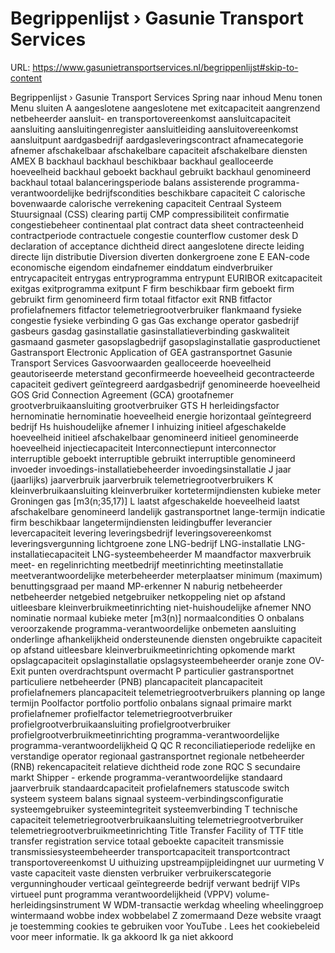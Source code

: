# Begrippenlijst › Gasunie Transport Services

URL: https://www.gasunietransportservices.nl/begrippenlijst#skip-to-content

Begrippenlijst › Gasunie Transport Services
Spring naar inhoud
Menu tonen
Menu sluiten
A
aangeslotene
aangeslotene met exitcapaciteit
aangrenzend netbeheerder
aansluit- en transportovereenkomst
aansluitcapaciteit
aansluiting
aansluitingenregister
aansluitleiding
aansluitovereenkomst
aansluitpunt
aardgasbedrijf
aardgasleveringscontract
afnamecategorie
afnemer
afschakelbaar
afschakelbare capaciteit
afschakelbare diensten
AMEX
B
backhaul
backhaul beschikbaar
backhaul gealloceerde hoeveelheid
backhaul geboekt
backhaul gebruikt
backhaul genomineerd
backhaul totaal
balanceringsperiode
balans assisterende programma-verantwoordelijke
bedrijfscondities
beschikbare capaciteit
C
calorische bovenwaarde
calorische verrekening
capaciteit
Centraal Systeem Stuursignaal (CSS)
clearing partij
CMP
compressibiliteit
confirmatie
congestiebeheer
continentaal plat
contract data sheet
contracteenheid
contractperiode
contractuele congestie
counterflow
customer desk
D
declaration of acceptance
dichtheid
direct aangeslotene
directe leiding
directe lijn
distributie
Diversion
diverten
donkergroene zone
E
EAN-code
economische eigendom
eindafnemer
einddatum
eindverbruiker
entrycapaciteit
entrygas
entryprogramma
entrypunt
EURIBOR
exitcapaciteit
exitgas
exitprogramma
exitpunt
F
firm beschikbaar
firm geboekt
firm gebruikt
firm genomineerd
firm totaal
fitfactor exit RNB
fitfactor profielafnemers
fitfactor telemetriegrootverbruiker
flankmaand
fysieke congestie
fysieke verbinding
G
gas
Gas exchange operator
gasbedrijf
gasbeurs
gasdag
gasinstallatie
gasinstallatieverbinding
gaskwaliteit
gasmaand
gasmeter
gasopslagbedrijf
gasopslaginstallatie
gasproductienet
Gastransport Electronic Application of GEA
gastransportnet
Gasunie Transport Services
Gasvoorwaarden
gealloceerde hoeveelheid
geautoriseerde meterstand
geconfirmeerde hoeveelheid
gecontracteerde capaciteit
gedivert
geïntegreerd aardgasbedrijf
genomineerde hoeveelheid
GOS
Grid Connection Agreement (GCA)
grootafnemer
grootverbruikaansluiting
grootverbruiker
GTS
H
herleidingsfactor
hernominatie
hernominatie
hoeveelheid energie
horizontaal geïntegreerd bedrijf
Hs
huishoudelijke afnemer
I
inhuizing
initieel afgeschakelde hoeveelheid
initieel afschakelbaar genomineerd
initieel genomineerde hoeveelheid
injectiecapaciteit
Interconnectiepunt
interconnector
interruptible geboekt
interruptible gebruikt
interruptible genomineerd
invoeder
invoedings-installatiebeheerder
invoedingsinstallatie
J
jaar (jaarlijks)
jaarverbruik
jaarverbruik telemetriegrootverbruikers
K
kleinverbruikaansluiting
kleinverbruiker
kortetermijndiensten
kubieke meter Groningen gas [m3(n;35,17)]
L
laatst afgeschakelde hoeveelheid
laatst afschakelbare genomineerd
landelijk gastransportnet
lange-termijn indicatie firm beschikbaar
langetermijndiensten
leidingbuffer
leverancier
levercapaciteit
levering
leveringsbedrijf
leveringsovereenkomst
leveringsvergunning
lichtgroene zone
LNG-bedrijf
LNG-installatie
LNG-installatiecapaciteit
LNG-systeembeheerder
M
maandfactor
maxverbruik
meet- en regelinrichting
meetbedrijf
meetinrichting
meetinstallatie
meetverantwoordelijke
meterbeheerder
meterplaatser
minimum (maximum) benuttingsgraad per maand
MP-erkenner
N
naburig netbeheerder
netbeheerder
netgebied
netgebruiker
netkoppeling
niet op afstand uitleesbare kleinverbruikmeetinrichting
niet-huishoudelijke afnemer
NNO
nominatie
normaal kubieke meter [m3(n)]
normaalcondities
O
onbalans veroorzakende programma-verantwoordelijke
onbemeten aansluiting
onderlinge afhankelijkheid
ondersteunende diensten
ongebruikte capaciteit
op afstand uitleesbare kleinverbruikmeetinrichting
opkomende markt
opslagcapaciteit
opslaginstallatie
opslagsysteembeheerder
oranje zone
OV-Exit punten
overdrachtspunt
overmacht
P
particulier gastransportnet
particuliere netbeheerder (PNB)
plancapaciteit
plancapaciteit profielafnemers
plancapaciteit telemetriegrootverbruikers
planning op lange termijn
Poolfactor
portfolio
portfolio onbalans signaal
primaire markt
profielafnemer
profielfactor telemetriegrootverbruiker
profielgrootverbruikaansluiting
profielgrootverbruiker
profielgrootverbruikmeetinrichting
programma-verantwoordelijke
programma-verantwoordelijkheid
Q
QC
R
reconciliatieperiode
redelijke en verstandige operator
regionaal gastransportnet
regionale netbeheerder (RNB)
rekencapaciteit
relatieve dichtheid
rode zone
RQC
S
secundaire markt
Shipper - erkende programma-verantwoordelijke
standaard jaarverbruik
standaardcapaciteit profielafnemers
statuscode
switch
systeem
systeem balans signaal
systeem-verbindingsconfiguratie
systeemgebruiker
systeemintegriteit
systeemverbinding
T
technische capaciteit
telemetriegrootverbruikaansluiting
telemetriegrootverbruiker
telemetriegrootverbruikmeetinrichting
Title Transfer Facility of TTF
title transfer registration service
totaal geboekte capaciteit
transmissie
transmissiesysteembeheerder
transportcapaciteit
transportcontract
transportovereenkomst
U
uithuizing
upstreampijpleidingnet
uur
uurmeting
V
vaste capaciteit
vaste diensten
verbruiker
verbruikerscategorie
vergunninghouder
verticaal geïntegreerde bedrijf
verwant bedrijf
VIPs
virtueel punt programma verantwoordelijkheid (VPPV)
volume-herleidingsinstrument
W
WDM-transactie
werkdag
wheeling
wheelinggroep
wintermaand
wobbe index
wobbelabel
Z
zomermaand
Deze website vraagt je toestemming cookies te gebruiken voor
YouTube
. Lees het
cookiebeleid
voor meer informatie.
Ik ga akkoord
Ik ga niet akkoord